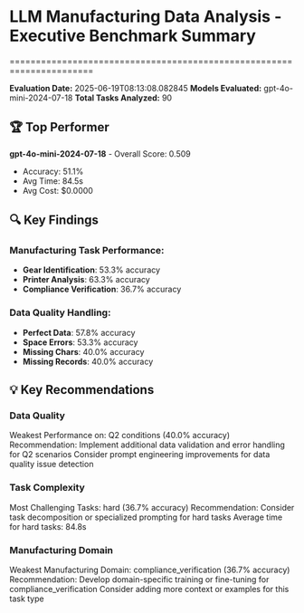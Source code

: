 # LLM Manufacturing Data Analysis - Executive Benchmark Summary
======================================================================

**Evaluation Date:** 2025-06-19T08:13:08.082845
**Models Evaluated:** gpt-4o-mini-2024-07-18
**Total Tasks Analyzed:** 90

## 🏆 Top Performer
**gpt-4o-mini-2024-07-18** - Overall Score: 0.509
- Accuracy: 51.1%
- Avg Time: 84.5s
- Avg Cost: $0.0000

## 🔍 Key Findings
### Manufacturing Task Performance:
- **Gear Identification**: 53.3% accuracy
- **Printer Analysis**: 63.3% accuracy
- **Compliance Verification**: 36.7% accuracy
### Data Quality Handling:
- **Perfect Data**: 57.8% accuracy
- **Space Errors**: 53.3% accuracy
- **Missing Chars**: 40.0% accuracy
- **Missing Records**: 40.0% accuracy

## 💡 Key Recommendations
### Data Quality
Weakest Performance on: Q2 conditions (40.0% accuracy)
            Recommendation: Implement additional data validation and error handling for Q2 scenarios
            Consider prompt engineering improvements for data quality issue detection

### Task Complexity
Most Challenging Tasks: hard (36.7% accuracy)
            Recommendation: Consider task decomposition or specialized prompting for hard tasks
            Average time for hard tasks: 84.8s

### Manufacturing Domain
Weakest Manufacturing Domain: compliance_verification (36.7% accuracy)
            Recommendation: Develop domain-specific training or fine-tuning for compliance_verification
            Consider adding more context or examples for this task type
